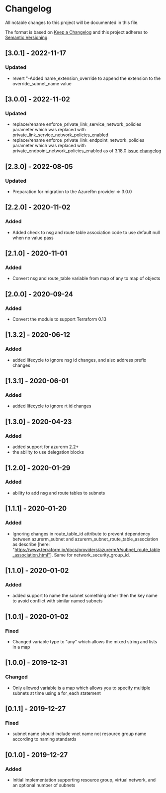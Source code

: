 # Changelog

All notable changes to this project will be documented in this file.

The format is based on [Keep a Changelog](http://keepachangelog.com/en/1.0.0/)
and this project adheres to [Semantic Versioning](http://semver.org/spec/v2.0.0.html).

## [3.0.1] - 2022-11-17

### Updated

- revert "-Added name_extension_override to append the extension to the override_subnet_name value

## [3.0.0] - 2022-11-02

### Updated

- replace/rename enforce_private_link_service_network_policies parameter which was replaced with private_link_service_network_policies_enabled
- replace/rename enforce_private_link_endpoint_network_policies  parameter which was replaced with private_endpoint_network_policies_enabled
as of 3.18.0 [issue](https://github.com/hashicorp/terraform-provider-azurerm/pull/17464) [changelog](https://github.com/hashicorp/terraform-provider-azurerm/blob/3ebfd04f4be9e77f5c5331f7e7b27d9cc59acd64/CHANGELOG.md#3180-august-11-2022)

## [2.3.0] - 2022-08-05

### Updated

- Preparation for migration to the AzureRm provider => 3.0.0

## [2.2.0] - 2020-11-02

### Added

- Added check to  nsg and route table association code to use default null when no value pass

## [2.1.0] - 2020-11-01

### Added

- Convert nsg and route_table variable from map of any to map of objects

## [2.0.0] - 2020-09-24

### Added

- Convert the module to support Terraform 0.13

## [1.3.2] - 2020-06-12

### Added

- added lifecycle to ignore nsg id changes, and also address prefix changes

## [1.3.1] - 2020-06-01

### Added

- added lifecycle to ignore rt id changes

## [1.3.0] - 2020-04-23

### Added

- added support for azurerm 2.2+
- the ability to use delegation blocks

## [1.2.0] - 2020-01-29

### Added

- ability to add nsg and route tables to subnets

## [1.1.1] - 2020-01-20

### Added

- Ignoring changes in route_table_id attribute to prevent dependency between azurerm_subnet and azurerm_subnet_route_table_association as describe [here: "https://www.terraform.io/docs/providers/azurerm/r/subnet_route_table_association.html"]. Same for network_security_group_id.

## [1.1.0] - 2020-01-02

### Added

- added support to name the subnet something other then the key name to avoid conflict with similar named subnets

## [1.0.1] - 2020-01-02

### Fixed

- Changed variable type to "any" which allows the mixed string and lists in a map

## [1.0.0] - 2019-12-31

### Changed

- Only allowed variable is a map which allows you to specify multiple subnets at time using a for_each statement

## [0.1.1] - 2019-12-27

### Fixed

- subnet name should include vnet name not resource group name according to naming standards

## [0.1.0] - 2019-12-27

### Added

- Initial implementation supporting resource group, virtual network, and an optional number of subnets
